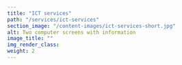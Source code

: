 ```yaml
---
title: "ICT services"
path: "/services/ict-services"
section_image: "/content-images/ict-services-short.jpg"
alt: Two computer screens with information
image_title: ""
img_render_class: 
weight: 2
---
```

